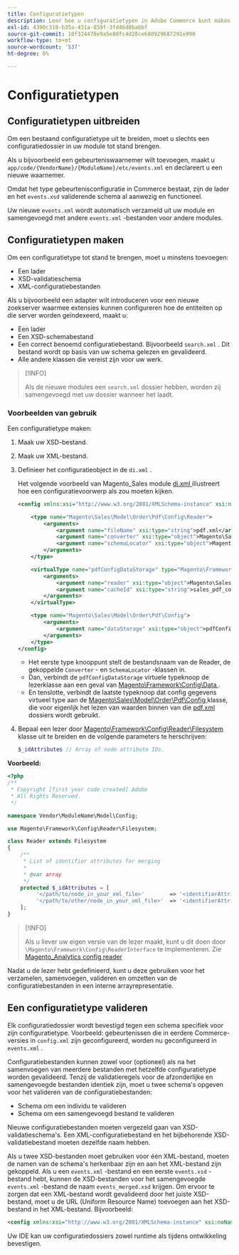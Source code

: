 ```yaml
---
title: Configuratietypen
description: Leer hoe u configuratietypen in Adobe Commerce kunt maken en uitbreiden. Ontdek de configuratie van de module en aanpassingstechnieken.
exl-id: 4390c310-b35a-431a-859f-3fd46d8ba6bf
source-git-commit: 10f324478e9a5e80fc4d28ce680929687291e990
workflow-type: tm+mt
source-wordcount: '537'
ht-degree: 0%

---
```


# Configuratietypen

## Configuratietypen uitbreiden

Om een bestaand configuratietype uit te breiden, moet u slechts een configuratiedossier in uw module tot stand brengen.

Als u bijvoorbeeld een gebeurteniswaarnemer wilt toevoegen, maakt u `app/code/{VendorName}/{ModuleName}/etc/events.xml` en declareert u een nieuwe waarnemer.

Omdat het type gebeurtenisconfiguratie in Commerce bestaat, zijn de lader en het `events.xsd` validerende schema al aanwezig en functioneel.

Uw nieuwe `events.xml` wordt automatisch verzameld uit uw module en samengevoegd met andere `events.xml` -bestanden voor andere modules.

## Configuratietypen maken

Om een configuratietype tot stand te brengen, moet u minstens toevoegen:

- Een lader
- XSD-validatieschema
- XML-configuratiebestanden

Als u bijvoorbeeld een adapter wilt introduceren voor een nieuwe zoekserver waarmee extensies kunnen configureren hoe de entiteiten op die server worden geïndexeerd, maakt u:

- Een lader
- Een XSD-schemabestand
- Een correct benoemd configuratiebestand. Bijvoorbeeld `search.xml` . Dit bestand wordt op basis van uw schema gelezen en gevalideerd.
- Alle andere klassen die vereist zijn voor uw werk.

>[!INFO]
>
>Als de nieuwe modules een `search.xml` dossier hebben, worden zij samengevoegd met uw dossier wanneer het laadt.

### Voorbeelden van gebruik

Een configuratietype maken:

1. Maak uw XSD-bestand.
1. Maak uw XML-bestand.
1. Definieer het configuratieobject in de `di.xml` .

   Het volgende voorbeeld van Magento_Sales module [ di.xml ](https://github.com/magento/magento2/blob/2.4/app/code/Magento/Sales/etc/di.xml) illustreert hoe een configuratievoorwerp als zou moeten kijken.

   ```xml
   <config xmlns:xsi="http://www.w3.org/2001/XMLSchema-instance" xsi:noNamespaceSchemaLocation="urn:magento:framework:ObjectManager/etc/config.xsd">
   
       <type name="Magento\Sales\Model\Order\Pdf\Config\Reader">
           <arguments>
               <argument name="fileName" xsi:type="string">pdf.xml</argument>
               <argument name="converter" xsi:type="object">Magento\Sales\Model\Order\Pdf\Config\Converter</argument>
               <argument name="schemaLocator" xsi:type="object">Magento\Sales\Model\Order\Pdf\Config\SchemaLocator</argument>
           </arguments>
       </type>
   
       <virtualType name="pdfConfigDataStorage" type="Magento\Framework\Config\Data">
           <arguments>
               <argument name="reader" xsi:type="object">Magento\Sales\Model\Order\Pdf\Config\Reader</argument>
               <argument name="cacheId" xsi:type="string">sales_pdf_config</argument>
           </arguments>
       </virtualType>
   
       <type name="Magento\Sales\Model\Order\Pdf\Config">
           <arguments>
               <argument name="dataStorage" xsi:type="object">pdfConfigDataStorage</argument>
           </arguments>
       </type>
   </config>
   ```

   - Het eerste type knooppunt stelt de bestandsnaam van de Reader, de gekoppelde `Converter` - en `SchemaLocator` -klassen in.
   - Dan, verbindt de `pdfConfigDataStorage` virtuele typeknoop de lezerklasse aan een geval van [ Magento\Framework\Config\Data ](https://github.com/magento/magento2/blob/2.4/lib/internal/Magento/Framework/Config/Data.php).
   - En tenslotte, verbindt de laatste typeknoop dat config gegevens virtueel type aan de [ Magento\Sales\Model\Order\Pdf\Config ](https://github.com/magento/magento2/blob/2.4/app/code/Magento/Sales/Model/Order/Pdf/Config.php) klasse, die voor eigenlijk het lezen van waarden binnen van die [ pdf.xml ](https://github.com/magento/magento2/blob/2.4/app/code/Magento/Sales/etc/pdf.xml) dossiers wordt gebruikt.

1. Bepaal een lezer door [ Magento\Framework\Config\Reader\Filesystem ](https://github.com/magento/magento2/blob/2.4/lib/internal/Magento/Framework/Config/Reader/Filesystem.php) klasse uit te breiden en de volgende parameters te herschrijven:

   ```php
   $_idAttributes // Array of node attribute IDs.
   ```

**Voorbeeld:**

```php
<?php
/**
 * Copyright [first year code created] Adobe
 * All Rights Reserved.
 */

namespace Vendor\ModuleName\Model\Config;

use Magento\Framework\Config\Reader\Filesystem;

class Reader extends Filesystem
{
    /**
     * List of identifier attributes for merging
     *
     * @var array
     */
    protected $_idAttributes = [
         '</path/to/node_in_your_xml_file>'        => '<identifierAttributeName>',
         '</path/to/other/node_in_your_xml_file>'  => '<identifierAttributeName>',
    ];
}
```

>[!INFO]
>
>Als u liever uw eigen versie van de lezer maakt, kunt u dit doen door `\Magento\Framework\Config\ReaderInterface` te implementeren. Zie [ Magento_Analytics config reader ](https://github.com/magento/magento2/blob/2.4/app/code/Magento/Analytics/ReportXml/Config/Reader.php)

Nadat u de lezer hebt gedefinieerd, kunt u deze gebruiken voor het verzamelen, samenvoegen, valideren en omzetten van de configuratiebestanden in een interne arrayrepresentatie.

## Een configuratietype valideren

Elk configuratiedossier wordt bevestigd tegen een schema specifiek voor zijn configuratietype. Voorbeeld: gebeurtenissen die in eerdere Commerce-versies in `config.xml` zijn geconfigureerd, worden nu geconfigureerd in `events.xml` .

Configuratiebestanden kunnen zowel voor (optioneel) als na het samenvoegen van meerdere bestanden met hetzelfde configuratietype worden gevalideerd. Tenzij de validatieregels voor de afzonderlijke en samengevoegde bestanden identiek zijn, moet u twee schema&#39;s opgeven voor het valideren van de configuratiebestanden:

- Schema om een individu te valideren
- Schema om een samengevoegd bestand te valideren

Nieuwe configuratiebestanden moeten vergezeld gaan van XSD-validatieschema&#39;s. Een XML-configuratiebestand en het bijbehorende XSD-validatiebestand moeten dezelfde naam hebben.

Als u twee XSD-bestanden moet gebruiken voor één XML-bestand, moeten de namen van de schema&#39;s herkenbaar zijn en aan het XML-bestand zijn gekoppeld.
Als u een `events.xml` -bestand en een eerste `events.xsd` -bestand hebt, kunnen de XSD-bestanden voor het samengevoegde `events.xml` -bestand de naam `events_merged.xsd` krijgen.
Om ervoor te zorgen dat een XML-bestand wordt gevalideerd door het juiste XSD-bestand, moet u de URL (Uniform Resource Name) toevoegen aan het XSD-bestand in het XML-bestand. Bijvoorbeeld:

```xml
<config xmlns:xsi="http://www.w3.org/2001/XMLSchema-instance" xsi:noNamespaceSchemaLocation="urn:magento:framework:ObjectManager:etc/config.xsd">
```

Uw IDE kan uw configuratiedossiers zowel runtime als tijdens ontwikkeling bevestigen.
